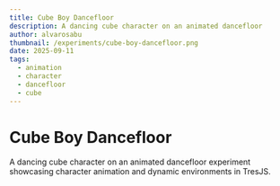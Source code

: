 ```yaml
---
title: Cube Boy Dancefloor
description: A dancing cube character on an animated dancefloor
author: alvarosabu
thumbnail: /experiments/cube-boy-dancefloor.png
date: 2025-09-11
tags:
  - animation
  - character
  - dancefloor
  - cube
---
```


# Cube Boy Dancefloor

A dancing cube character on an animated dancefloor experiment showcasing character animation and dynamic environments in TresJS.